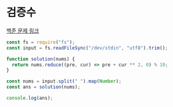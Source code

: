 # 검증수

[백준 문제 링크](https://www.acmicpc.net/problem/2475)

```javascript
const fs = require("fs");
const input = fs.readFileSync("/dev/stdin", "utf8").trim();

function solution(nums) {
  return nums.reduce((pre, cur) => pre + cur ** 2, 0) % 10;
}

const nums = input.split(" ").map(Number);
const ans = solution(nums);

console.log(ans);
```
